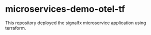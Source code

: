 # microservices-demo-otel-tf
This repository deployed the signalfx microservice application using terraform.
